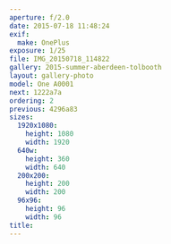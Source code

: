 ```yaml
---
aperture: f/2.0
date: 2015-07-18 11:48:24
exif:
  make: OnePlus
exposure: 1/25
file: IMG_20150718_114822
gallery: 2015-summer-aberdeen-tolbooth
layout: gallery-photo
model: One A0001
next: 1222a7a
ordering: 2
previous: 4296a83
sizes:
  1920x1080:
    height: 1080
    width: 1920
  640w:
    height: 360
    width: 640
  200x200:
    height: 200
    width: 200
  96x96:
    height: 96
    width: 96
title: 
---
```

